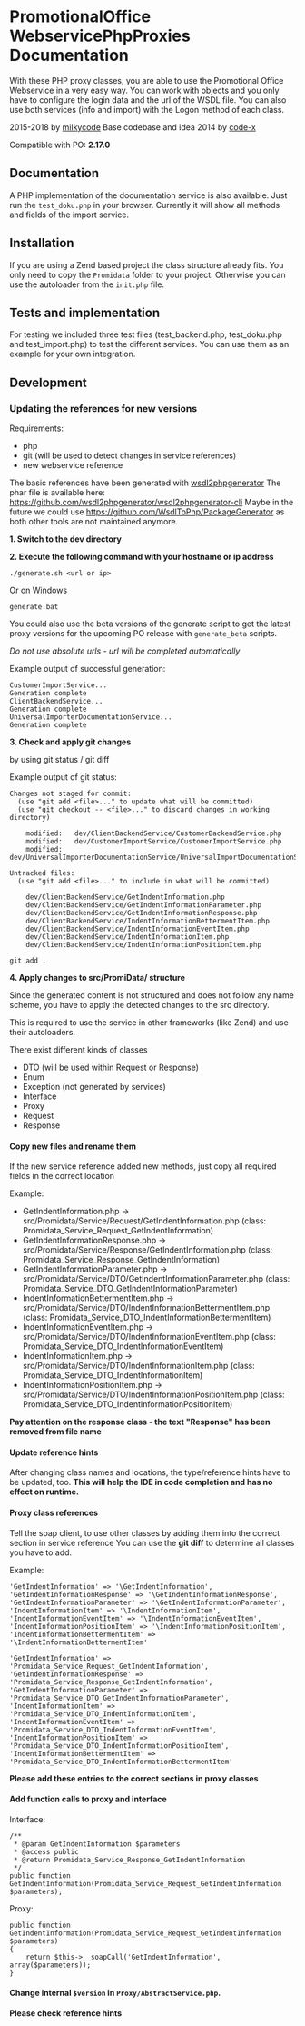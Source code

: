 # PromotionalOffice WebservicePhpProxies Documentation

With these PHP proxy classes, you are able to use the Promotional Office Webservice in a very easy way. You can work with objects and you only have to configure the login data and the url of the WSDL file.
You can also use both services (info and import) with the Logon method of each class.

2015-2018 by [milkycode](http://www.milkycode.com)
Base codebase and idea 2014 by [code-x](http://www.code-x.de)

Compatible with PO: **2.17.0**



## Documentation

A PHP implementation of the documentation service is also available. Just run the ```test_doku.php``` in your browser.
Currently it will show all methods and fields of the import service.

## Installation

If you are using a Zend based project the class structure already fits. You only need to copy the ```Promidata``` folder to your project. Otherwise you can use the autoloader from the ```init.php``` file.

## Tests and implementation

For testing we included three test files (test_backend.php, test_doku.php and test_import.php) to test the different services. You can use them as an example for your own integration.

## Development

### Updating the references for new versions

Requirements:

- php
- git (will be used to detect changes in service references)
- new webservice reference

The basic references have been generated with [wsdl2phpgenerator](https://github.com/wsdl2phpgenerator/wsdl2phpgenerator)
The phar file is available here: https://github.com/wsdl2phpgenerator/wsdl2phpgenerator-cli
Maybe in the future we could use https://github.com/WsdlToPhp/PackageGenerator as both other tools are not maintained anymore.

**1. Switch to the dev directory**

**2. Execute the following command with your hostname or ip address**

```
./generate.sh <url or ip>
```

Or on Windows
```
generate.bat
```

You could also use the beta versions of the generate script to get the latest proxy versions for the upcoming PO release with ```generate_beta``` scripts.

*Do not use absolute urls - url will be completed automatically*

Example output of successful generation:

```
CustomerImportService...
Generation complete
ClientBackendService...
Generation complete
UniversalImporterDocumentationService...
Generation complete
```

**3. Check and apply git changes**

by using git status / git diff

Example output of git status:

```
Changes not staged for commit:
  (use "git add <file>..." to update what will be committed)
  (use "git checkout -- <file>..." to discard changes in working directory)

	modified:   dev/ClientBackendService/CustomerBackendService.php
	modified:   dev/CustomerImportService/CustomerImportService.php
	modified:   dev/UniversalImporterDocumentationService/UniversalImportDocumentationService.php

Untracked files:
  (use "git add <file>..." to include in what will be committed)

	dev/ClientBackendService/GetIndentInformation.php
	dev/ClientBackendService/GetIndentInformationParameter.php
	dev/ClientBackendService/GetIndentInformationResponse.php
	dev/ClientBackendService/IndentInformationBettermentItem.php
	dev/ClientBackendService/IndentInformationEventItem.php
	dev/ClientBackendService/IndentInformationItem.php
	dev/ClientBackendService/IndentInformationPositionItem.php
```

```
git add .
```

**4. Apply changes to src/PromiData/ structure**

Since the generated content is not structured and does not follow any name scheme, you have to apply the detected changes to the src directory.

This is required to use the service in other frameworks (like Zend) and use their autoloaders.

There exist different kinds of classes

- DTO (will be used within Request or Response)
- Enum
- Exception (not generated by services)
- Interface
- Proxy
- Request
- Response

#### Copy new files and rename them

If the new service reference added new methods, just copy all required fields in the correct location

Example:

- GetIndentInformation.php -> src/Promidata/Service/Request/GetIndentInformation.php (class: Promidata_Service_Request_GetIndentInformation)
- GetIndentInformationResponse.php -> src/Promidata/Service/Response/GetIndentInformation.php (class: Promidata_Service_Response_GetIndentInformation)
- GetIndentInformationParameter.php -> src/Promidata/Service/DTO/GetIndentInformationParameter.php (class: Promidata_Service_DTO_GetIndentInformationParameter)
- IndentInformationBettermentItem.php -> src/Promidata/Service/DTO/IndentInformationBettermentItem.php (class: Promidata_Service_DTO_IndentInformationBettermentItem)
- IndentInformationEventItem.php -> src/Promidata/Service/DTO/IndentInformationEventItem.php (class: Promidata_Service_DTO_IndentInformationEventItem)
- IndentInformationItem.php -> src/Promidata/Service/DTO/IndentInformationItem.php (class: Promidata_Service_DTO_IndentInformationItem)
- IndentInformationPositionItem.php -> src/Promidata/Service/DTO/IndentInformationPositionItem.php (class: Promidata_Service_DTO_IndentInformationPositionItem)

**Pay attention on the response class - the text "Response" has been removed from file name**

#### Update reference hints

After changing class names and locations, the type/reference hints have to be updated, too.
**This will help the IDE in code completion and has no effect on runtime.**

#### Proxy class references

Tell the soap client, to use other classes by adding them into the correct section in service reference
You can use the **git diff** to determine all classes you have to add.

Example:

```
'GetIndentInformation' => '\GetIndentInformation',
'GetIndentInformationResponse' => '\GetIndentInformationResponse',
'GetIndentInformationParameter' => '\GetIndentInformationParameter',
'IndentInformationItem' => '\IndentInformationItem',
'IndentInformationEventItem' => '\IndentInformationEventItem',
'IndentInformationPositionItem' => '\IndentInformationPositionItem',
'IndentInformationBettermentItem' => '\IndentInformationBettermentItem'
```

```
'GetIndentInformation' => 'Promidata_Service_Request_GetIndentInformation',
'GetIndentInformationResponse' => 'Promidata_Service_Response_GetIndentInformation',
'GetIndentInformationParameter' => 'Promidata_Service_DTO_GetIndentInformationParameter',
'IndentInformationItem' => 'Promidata_Service_DTO_IndentInformationItem',
'IndentInformationEventItem' => 'Promidata_Service_DTO_IndentInformationEventItem',
'IndentInformationPositionItem' => 'Promidata_Service_DTO_IndentInformationPositionItem',
'IndentInformationBettermentItem' => 'Promidata_Service_DTO_IndentInformationBettermentItem'
```

**Please add these entries to the correct sections in proxy classes**

#### Add function calls to proxy and interface

Interface:

```
/**
 * @param GetIndentInformation $parameters
 * @access public
 * @return Promidata_Service_Response_GetIndentInformation
 */
public function GetIndentInformation(Promidata_Service_Request_GetIndentInformation $parameters);
```

Proxy:

```
public function GetIndentInformation(Promidata_Service_Request_GetIndentInformation $parameters)
{
    return $this->__soapCall('GetIndentInformation', array($parameters));
}
```

#### Change internal ```$version``` in ```Proxy/AbstractService.php```.


**Please check reference hints**
